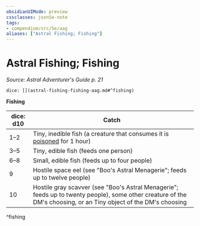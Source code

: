 ```yaml
---
obsidianUIMode: preview
cssclasses: json5e-note
tags:
- compendium/src/5e/aag
aliases: ["Astral Fishing; Fishing"]
---
```

# Astral Fishing; Fishing
*Source: Astral Adventurer's Guide p. 21* 

`dice: [](astral-fishing-fishing-aag.md#^fishing)`

**Fishing**

| dice: d10 | Catch |
|-----------|-------|
| 1–2 | Tiny, inedible fish (a creature that consumes it is [poisoned](/3-Mechanics/CLI/rules/conditions.md#poisoned) for 1 hour) |
| 3–5 | Tiny, edible fish (feeds one person) |
| 6–8 | Small, edible fish (feeds up to four people) |
| 9 | Hostile space eel (see "Boo's Astral Menagerie"; feeds up to twelve people) |
| 10 | Hostile gray scavver (see "Boo's Astral Menagerie"; feeds up to twenty people), some other creature of the DM's choosing, or an Tiny object of the DM's choosing |
^fishing